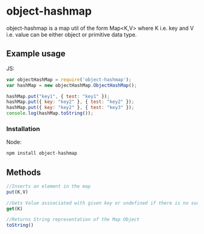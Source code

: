 # object-hashmap

object-hashmap is a map util of the form Map<K,V> where K i.e. key and V i.e. value can be either object or primitive data type. 

## Example usage
JS:
```js
var objectHashMap = require('object-hashmap');
var hashMap = new objectHashMap.ObjectHashMap();

hashMap.put("key1", { test: "key1" });
hashMap.put({ key: "key2" }, { test: "key2" });
hashMap.put({ key: "key2" }, { test: "key3" });
console.log(hashMap.toString());
```

### Installation
Node:
```js
npm install object-hashmap
```

## Methods
```js
//Inserts an element in the map
put(K,V)

//Gets Value asssociated with given key or undefined if there is no such key
get(K)

//Returns String representation of the Map Object
toString()
```

